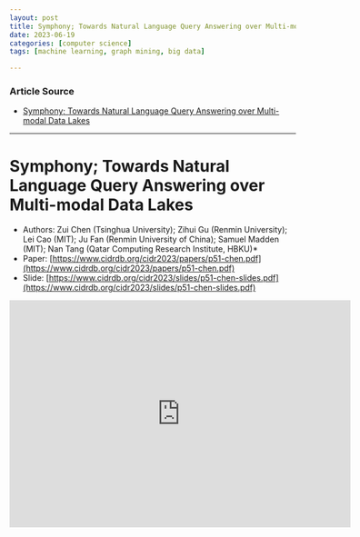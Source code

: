 ```yaml
---
layout: post
title: Symphony; Towards Natural Language Query Answering over Multi-modal Data Lakes  
date: 2023-06-19
categories: [computer science]
tags: [machine learning, graph mining, big data]

---
```


### Article Source

* [Symphony; Towards Natural Language Query Answering over Multi-modal Data Lakes](https://www.youtube.com/watch?v=fNidOgXxfvw)


---

# Symphony; Towards Natural Language Query Answering over Multi-modal Data Lakes

* Authors: Zui Chen (Tsinghua University); Zihui Gu (Renmin University); Lei Cao (MIT); Ju Fan (Renmin University of China); Samuel Madden (MIT); Nan Tang (Qatar Computing Research Institute, HBKU)*
* Paper: [https://www.cidrdb.org/cidr2023/papers/p51-chen.pdf](https://www.cidrdb.org/cidr2023/papers/p51-chen.pdf)
* Slide: [https://www.cidrdb.org/cidr2023/slides/p51-chen-slides.pdf](https://www.cidrdb.org/cidr2023/slides/p51-chen-slides.pdf)

<iframe width="600" height="400" src="https://www.youtube.com/embed/fNidOgXxfvw" title="YouTube video player" frameborder="0" allow="accelerometer; autoplay; clipboard-write; encrypted-media; gyroscope; picture-in-picture; web-share" allowfullscreen></iframe>
